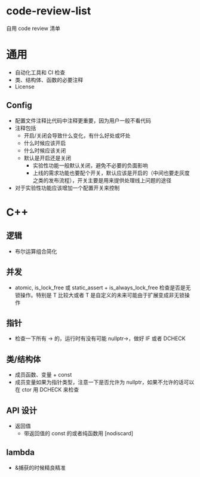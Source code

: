 # code-review-list
自用 code review 清单

# 通用
* 自动化工具和 CI 检查
* 类、结构体、函数的必要注释
* License

## Config
* 配置文件注释比代码中注释更重要，因为用户一般不看代码
* 注释包括
  * 开启/关闭会导致什么变化，有什么好处或坏处
  * 什么时候应该开启
  * 什么时候应该关闭
  * 默认是开启还是关闭
    * 实验性功能一般默认关闭，避免不必要的负面影响
    * 上线的需求功能也要配个开关，默认应该是开启的（中间也要走灰度之类的发布流程），开关主要是用来提供处理线上问题的途径
* 对于实验性功能应该增加一个配置开关来控制

# C++
## 逻辑
* 布尔运算组合简化

## 并发
* atomic<T>, is_lock_free 或 static_assert + is_always_lock_free 检查是否是无锁操作。特别是 T 比较大或者 T 是自定义的未来可能由于扩展变成非无锁操作

## 指针

* 检查一下所有 -> 的，运行时有没有可能 nullptr->，做好 IF 或者 DCHECK

## 类/结构体
* 成员函数、变量 + const
* 成员变量如果为指针类型，注意一下是否允许为 nullptr，如果不允许的话可以在 ctor 用 DCHECK 来检查

## API 设计
* 返回值
  * 带返回值的 const 的或者纯函数用 [nodiscard]
 
## lambda
* &捕获的时候精良精准
